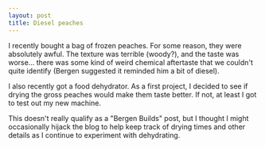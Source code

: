 ```yaml
---
layout: post
title: Diesel peaches
---
```


I recently bought a bag of frozen peaches. For some reason, they were absolutely awful. The texture was terrible (woody?), and the taste was worse... there was some kind of weird chemical aftertaste that we couldn't quite identify (Bergen suggested it reminded him a bit of diesel).

I also recently got a food dehydrator. As a first project, I decided to see if drying the gross peaches would make them taste better. If not, at least I got to test out my new machine.

This doesn't really qualify as a "Bergen Builds" post, but I thought I might occasionally hijack the blog to help keep track of drying times and other details as I continue to experiment with dehydrating.
